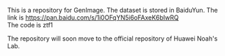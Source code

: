 This is a repository for GenImage.
The dataset is stored in BaiduYun.
The link is 
https://pan.baidu.com/s/1i0OFqYN5i6oFAxeK6bIwRQ  
The code is
ztf1

The repository will soon move to the official repository of Huawei Noah's Lab.
